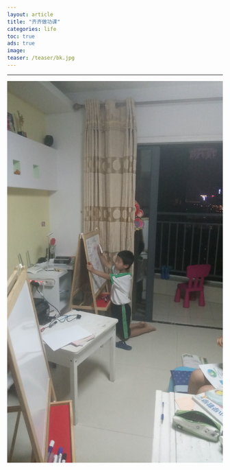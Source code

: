 ```yaml
---
layout: article
title: "齐齐做功课"
categories: life
toc: true
ads: true
image:
teaser: /teaser/bk.jpg
---
```


---



![df](https://github.com/storage201602/storage201602/blob/master/myhome2016/_posts/life/2016-10-04-20161004203824life.md/1475584679415401186518.jpg?raw=true)

